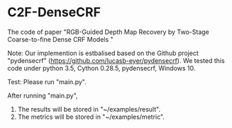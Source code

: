 # C2F-DenseCRF
The code of paper "RGB-Guided Depth Map Recovery by Two-Stage Coarse-to-fine Dense CRF Models "

Note: Our implemention is estbalised based on the  Github project "pydensecrf" (https://github.com/lucasb-eyer/pydensecrf).
We tested this code under python 3.5, Cython 0.28.5, pydensecrf, Windows 10.

Test: Please run "main.py".

After running "main.py",
1. The results will be stored in "~/examples/result".
2. The metrics will be stored in "~/examples/metric".
